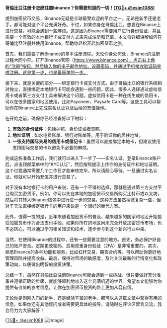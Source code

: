 **哥倫比亞注册卡怎麽註冊binance？你需要知道的一切！[[TG💪+ @esim1088](https://t.me/s/esim1088)]**

提到加密货币交易，Binance无疑是全球最受欢迎的平台之一。无论是新手还是老手，都可能对这个平台充满好奇。不过，如果你身在哥倫比亞，想要在Binance上进行交易，可能会遇到一些麻烦。这是因为Binance需要用户进行身份验证，并且需要一个有效的本地银行卡或支付方式来完成注册和充值。本文将详细讲解如何在哥倫比亞注册并使用Binance，帮助你轻松开启加密货币之旅。

首先，我们需要了解Binance的基本注册流程。无论你身处何处，Binance的注册过程大同小异。打开Binance官网（https://www.binance.com），点击右上角的“注册”按钮。然后输入你的电子邮件地址、设置密码，并通过手机接收验证码完成注册。这是第一步，也是最简单的一步。

接下来，就是关键的部分——绑定银行卡或支付方式。由于哥倫比亞的银行系统相对独立，直接绑定本地银行卡可能会遇到一些问题。因此，很多人选择通过虚拟信用卡或者第三方支付工具来解决这个问题。虚拟信用卡是一种在线生成的信用卡，可以在很多国家和地区使用，比如Payoneer、Paysafe Card等。这些工具可以帮助你在Binance上完成实名认证以及后续的充值操作。

在开始之前，确保你已经准备好以下材料：

1. **有效的身份证件**：包括护照、身份证或者驾照。
2. **地址证明**：如水电费账单、银行对账单等，用于验证你的居住地址。
3. **一张支持国际交易的信用卡或借记卡**：虽然可以直接绑定本地卡，但建议使用支持国际交易的卡以避免不必要的麻烦。

完成这些准备工作后，我们就可以进入下一步了——实名认证。登录Binance账户后，点击顶部菜单中的“KYC认证”，然后按照提示上传你的身份证件和地址证明。这个过程通常需要几个工作日才能审核完毕，所以请耐心等待。一旦通过实名认证，你就可以开始充值并进行交易了。

对于没有本地银行卡的用户来说，还有一个不错的选择，那就是通过第三方支付平台购买加密货币。例如，你可以先在本地的加密货币交易所购买比特币或以太坊，然后将其转入Binance钱包中进行进一步的交易。这种方法虽然稍微复杂一些，但对于无法直接绑定银行卡的用户来说是一个很好的替代方案。

此外，值得一提的是，近年来随着加密货币的普及，越来越多的国家和地区开始接受加密货币作为合法支付手段。如果你所在的地区尚未完全开放加密货币市场，也不必灰心，可以通过学习相关知识和技术，逐步参与到这个新兴行业中来。

当然，在使用Binance的过程中，还有一些需要注意的地方。首先，务必保护好自己的账户安全。定期更改密码、启用双重身份验证（2FA）是非常重要的。其次，熟悉Binance的各种功能和服务，比如杠杆交易、期货合约等，可以帮助你更好地管理风险并提高收益。最后，保持对市场的敏感度，及时关注最新的行情变化和政策动向，以便做出明智的投资决策。

总结一下，虽然在哥倫比亞注册Binance可能会遇到一些挑战，但只要做好充分准备并遵循正确的步骤，就能够顺利地加入这个充满机遇的世界。希望本文能够为你提供有价值的参考信息，让你在加密货币投资的路上更加从容自信。

无论你是刚刚入门的新手，还是经验丰富的老手，都可以从这篇文章中获得有用的信息。如果你还有其他疑问或者需要更具体的指导，请随时在评论区留言交流，我会尽力为大家解答！

[[TG💪+ @esim1088](https://t.me/s/esim1088) ![Image](https://i.postimg.cc/4NQfJmqS/Snipaste-2025-05-13-00-14-12.png)]